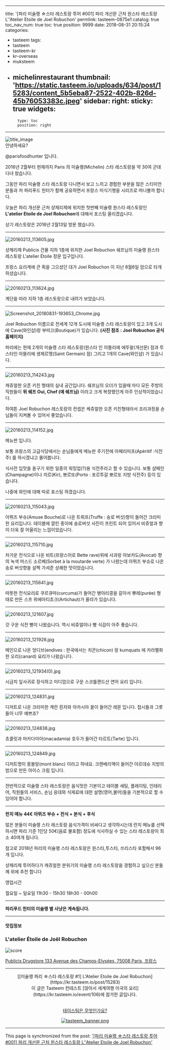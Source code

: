 
---
title: '[파리 미슐랭 ☆스타 레스토랑 투어 #001] 파리 개선문 근처 원스타 레스토랑 L''Atelier Etoile de Joel Robuchon'
permlink: tasteem-0875e1
catalog: true
toc_nav_num: true
toc: true
position: 9999
date: 2018-08-31 20:15:24
categories:
- tasteem
tags:
- tasteem
- tasteem-kr
- kr-overseas
- muksteem
- michelinrestaurant
thumbnail: 'https://static.tasteem.io/uploads/634/post/15283/content_5b5eba87-2522-402b-826d-45b76053383c.jpeg'
sidebar:
    right:
        sticky: true
widgets:
    -
        type: toc
        position: right
---


![title_image](https://static.tasteem.io/uploads/634/post/15283/content_5b5eba87-2522-402b-826d-45b76053383c.jpeg)
<br/>
안녕하세요?

@parisfoodhunter 입니다.

2016년 2월부터 현재까지 Paris 의 미슐랭(Michelin) 스타 레스토랑을 약 30여 군데 다녀 왔습니다.

그동안 파리 미슐랭 스타 레스토랑 다니면서 보고 느끼고  경험한 부분을 많은 스티미언 분들과 저 파리푸드 헌터가 함께 공유하면서 프랑스 미식기행을 시리즈로 떠나볼까 합니다. 

오늘은 파리 개선문 근처 샹제리제에 위치한 첫번째  미슐랭 원스타 레스토랑인 **L'atelier Etoile de Joel Robuchon**에 대해서 포스팅 올리겠습니다.

상기 레스토랑은 2016년 2월13일 방문 했습니다. 


* * *


![20160213_113605.jpg](https://static.tasteem.io/uploads/image/image/65026/01799d78-a2dd-4526-897d-b2518580a868.jpeg)

샹제리제 Publicis 건물 지하 1층에 위치한 Joel Robuchon 쉐프님의 미슐랭 원스타 레스토랑 L'atelier Étoile 정문 입구입니다.

프랑스 요리계에 큰 획을 그으셨던 대가 Joel Robuchon 이 지난 8월6일 암으로 타개 하셨습니다. 


* * *




![20160213_113624.jpg](https://static.tasteem.io/uploads/image/image/65028/01799d78-a2dd-4526-897d-b2518580a868.jpeg)


계단을 따라 지하 1층 레스토랑으로 내려가 보았습니다. 


* * *


![Screenshot_20180831-193653_Chrome.jpg](https://static.tasteem.io/uploads/image/image/65032/b709ae7b-379d-473d-b1ab-faa922b183ed.jpeg)

Joel Robuchon 이름으로 전세계 12개 도시에 미슐랭 스타 레스토랑이 있고 3개 도시에 Cave(와인샵)랑 부띠끄(Boutique)가 있습니다.  **(사진 참조 : Joel Robuchon 공식 홈페이지)**

파리에는 현재 2개의 미슐랭 스타 레스토랑(원스타 인 아뜰리에 에뚜왈(개선문) 점과 투스타인 아뜰리에 생제르맹(Saint Germain) 점) 그리고 1개의 Cave(와인샵) 가 있습니다. 


* * *


![20160213_114243.jpg](https://static.tasteem.io/uploads/image/image/65040/b709ae7b-379d-473d-b1ab-faa922b183ed.jpeg)

캐쥬얼한 오픈 키친 형태의 실내 공간입니다.
쉐프님의 오더가 있을때 마다 모든 주방의 직원들이 **위 쉐프 Oui, Chef (예 쉐프님)** 이라고 크게 복창했던게 아주 인상적이었습니다.

하여튼 Joel Robuchon 레스토랑의 컨셉은 케쥬얼한 오픈 키친형태라서 조리과정을 손님들이 지켜볼 수 있어서 좋았습니다.


* * *


![20160213_114152.jpg](https://static.tasteem.io/uploads/image/image/65050/b709ae7b-379d-473d-b1ab-faa922b183ed.jpeg)


메뉴판 입니다. 

보통 프랑스의 고급식당에서는 손님들에게 메뉴판 주기전에  아페리띠프(Apéritif :식전주) 를 하시겠냐고 물어봅니다.

식사전 입맛을 돋구기 위한 일종의 워밍업(?)용 식전주라고 할 수 있습니다. 보통 샴페인(Champagne)이나 끼르(Kir), 뽀르또(Porto : 포르투갈 뽀르또 지방 식전주) 등이 있습니다.

나중에 와인에 대해 따로 포스팅 하겠습니다. 


* * *


![20160213_115043.jpg](https://static.tasteem.io/uploads/image/image/65059/01799d78-a2dd-4526-897d-b2518580a868.jpeg)

아뮈즈 부슈(Amuse Bouche)로 나온 트뤼프(Truffe : 송로 버섯)향이 들어간 크리미한 요리입니다.  테이블에 깔린 종이에 송로버섯 사진이 프린트 되어 있어서 비쥬얼과 향이 더욱 잘 어울리는 느낌이었습니다.


* * *


![20160213_115710.jpg](https://static.tasteem.io/uploads/image/image/65063/b709ae7b-379d-473d-b1ab-faa922b183ed.jpeg)

차가운 전식으로 나온 비트(프랑스어로 Bette
rave)위에 사과랑 아보카도(Avocat) 향의 녹색 머스드 소르베(Sorbet à la moutarde verte) 가 나왔는데 아뮈즈 부슈로 나온 송로 버섯향을 살짝 가셔준 상쾌한 맛이었습니다.


* * *


![20160213_115641.jpg](https://static.tasteem.io/uploads/image/image/65068/b709ae7b-379d-473d-b1ab-faa922b183ed.jpeg)

따뜻한 전식요리로 쿠르큐마(curcuma)가 들어간 병아리콩을 갈아서 쀼레(purée) 형태로 만든 스프 위에아티쵸크(Artichaut)가 올라가 있습니다.


* * *


![20160213_121607.jpg](https://static.tasteem.io/uploads/image/image/65072/b709ae7b-379d-473d-b1ab-faa922b183ed.jpeg)

갓 구운 식전 빵이 나왔습니다. 역시 비쥬얼이나 빵 식감이 아주 좋습니다. 


* * *


![20160213_121928.jpg](https://static.tasteem.io/uploads/image/image/65074/01799d78-a2dd-4526-897d-b2518580a868.jpeg)

메인으로 나온 엉디브(endives : 한국에서는 치콘(chicon) 랑 kumquats 에 카라멜화한 오리(canard) 요리가 나왔습니다. 


* * *


![20160213_121934(0).jpg](https://static.tasteem.io/uploads/image/image/65075/01799d78-a2dd-4526-897d-b2518580a868.jpeg)

시금치 잎사귀로 장식하고 미디엄으로 구운 스코틀랜드산 연어 요리 입니다.




* * *


![20160213_124831.jpg](https://static.tasteem.io/uploads/image/image/65076/b709ae7b-379d-473d-b1ab-faa922b183ed.jpeg)

디저트로 나온 크리미한 계란 흰자와 아카시아 꿀이 들어간 레몬 입니다. 접시들과 그릇들이 너무 예쁘죠?


* * *


![20160213_124838.jpg](https://static.tasteem.io/uploads/image/image/65077/b709ae7b-379d-473d-b1ab-faa922b183ed.jpeg)


쵸콜릿과 마카다미아(macadamia) 호두가 들어간 타르트(Tarte) 입니다. 


* * *


![20160213_124849.jpg](https://static.tasteem.io/uploads/image/image/65078/01799d78-a2dd-4526-897d-b2518580a868.jpeg)


디저트명이 몽블랑(mont blanc) 이라고 하네요.
크렌베리액이 들어간 아르데슈 지방의 밤으로 만든 아이스 크림 입니다. 


* * *

전반적으로 미슐랭 스타 레스토랑은 음식맛은 기본이고 테이블 세팅, 플레이팅, 인테리어, 직원들의 서비스, 손님 응대와 식재료에 대한 설명(영어,불어)들을 기본적으로 할 수 있어야 합니다.


* * *

**런치 메뉴  44€ 아뮈즈 부슈 + 전식 + 본식 + 후식**

많은 분들이 미슐랭 스타 레스토랑 음식가격이 비싸다고 생각하시는데 런치 메뉴를 선택하시면 파리 기준 1인당 50€(음료 불포함) 정도에 식사하실 수 있는 스타 레스토랑이 최소 40여개 됩니다.

참고로 2018년 파리의 미슐랭 스타 레스토랑은 원스타,투스타, 쓰리스타 포함해서 96개 입니다.


샹제리제 투어하다가 캐쥬얼한 분위기의  미슐랭 스타 레스토랑을 경험하고 싶으신 분들께 위에  추천 합니다


영업시간  

월요일 ~ 일요일    11h30 - 15h30
                                 18h30 - 00h00
                                 
 

* * *

**파리푸드 헌터의 미슐랭 별 사냥은 계속됩니다.**

























---------------------
#### 맛집정보
### L'atelier Étoile de Joël Robuchon
![score](https://static.tasteem.io/images/steem/2Crowns.png)

[Publicis Drugstore 133 Avenue des Champs-Elysées, 75008 Paris, 프랑스](https://kr.tasteem.io/post/15283#map)

-----------------------------------------
<center>[[미슐랭 파리 ☆스타 레스토랑 #1] L'Atelier Etoile de Joel Robuchon](https://kr.tasteem.io/post/15283)
<br/>이 글은 Tasteem 컨테스트
 [앉아서 세계여행 이국의 요리](https://kr.tasteem.io/event/106)에 참가한 글입니다.

<br/>[테이스팀은 무엇인가요?](https://kr.tasteem.io/about)

[![tasteem_banner.png](https://static.tasteem.io/images/tasteem_banner_v3.png)](https://kr.tasteem.io)</center>

- - -

This page is synchronized from the post: ['[파리 미슐랭 ☆스타 레스토랑 투어 #001] 파리 개선문 근처 원스타 레스토랑 L''Atelier Etoile de Joel Robuchon'](https://steemit.com/@parisfoodhunter/tasteem-0875e1)
